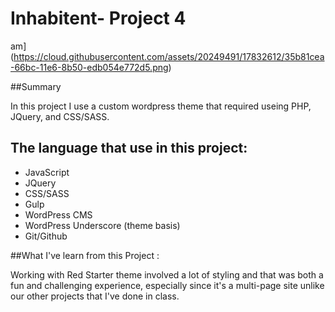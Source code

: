 # Inhabitent- Project 4

am](https://cloud.githubusercontent.com/assets/20249491/17832612/35b81cea-66bc-11e6-8b50-edb054e772d5.png)

##Summary

In this project I use a custom wordpress theme that required useing PHP, JQuery, and CSS/SASS.

## The language that use in this project:

* JavaScript
* JQuery
* CSS/SASS
* Gulp
* WordPress CMS
* WordPress Underscore (theme basis)
* Git/Github


##What I've learn from this Project :

Working with Red Starter theme involved a lot of styling and that was both a fun and challenging experience, especially since it's a multi-page site unlike our other projects that I've done in class.
